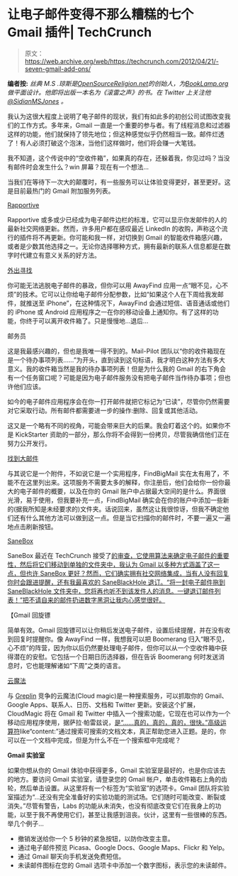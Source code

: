 # 让电子邮件变得不那么糟糕的七个 Gmail 插件| TechCrunch

> 原文：<https://web.archive.org/web/https://techcrunch.com/2012/04/21/-seven-gmail-add-ons/>

**编者按:** *丝典 M.S .琼斯是[OpenSourceReligion.net](https://web.archive.org/web/20230306221843/http://www.opensourcereligion.net/)的创始人，为[BookLamp.org](https://web.archive.org/web/20230306221843/http://www.booklamp.org/)做平面设计。他即将出版一本名为《滚雷之声》的书。在 Twitter 上关注他 [@SidianMSJones](https://web.archive.org/web/20230306221843/http://www.twitter.com/sidianmsjones/) 。*

我认为这很大程度上说明了电子邮件的现状，我们有如此多的初创公司试图改变我们的工作方式。多年来，Gmail 一直是一个重要的参与者。有了线程消息和过滤器这样的功能，他们就保持了领先地位；但这种感觉似乎仍然相当一致。邮件烂透了！有人必须打破这个泡沫，当他们这样做时，他们将会赚一大笔钱。

我不知道，这个传说中的“空收件箱”，如果真的存在，还躲着我，你见过吗？当没有邮件时会发生什么？win 屏幕？现在有一个想法…

当我们在等待下一次大的颠覆时，有一些服务可以让体验变得更好，甚至更好。这是目前最热门的 Gmail 附加服务列表。

[Rapportive](https://web.archive.org/web/20230306221843/http://www.rapportive.com/)

Rapportive 或多或少已经成为电子邮件边栏的标准，它可以显示你发邮件的人的最新社交网络更新。然而，许多用户都在感叹最近 LinkedIn 的收购，声称这个流行的插件将不再更新。你可能和我一样，对切换到 Gmail 的智能收件箱感兴趣，或者是少数其他选择之一。无论你选择哪种方式，拥有最新的联系人信息都是在数字时代建立有意义关系的好方法。

[外出寻找](https://web.archive.org/web/20230306221843/http://www.awayfind.com/)

你可能无法逃脱电子邮件的暴政，但你可以用 AwayFind 应用一点“眼不见，心不烦”的技术。它可以让你给电子邮件分配参数，比如“如果这个人在下周给我发邮件，就推送至 iPhone”，在这种情况下，AwayFind 会通过短信、语音通话或他们的 iPhone 或 Android 应用程序之一在你的移动设备上通知你。有了这样的功能，你终于可以离开收件箱了。只是慢慢地…退后…

邮务员

这是我最感兴趣的，但也是我唯一得不到的。Mail-Pilot 团队以“你的收件箱现在是一个待办事项列表……”为开头，直到读到这句标语，我才明白这种方法有多大意义。我的收件箱当然是我的待办事项列表！但是为什么我的 Gmail 的右下角会有一个任务窗口呢？可能是因为电子邮件服务没有把电子邮件当作待办事项；但也许他们应该。

如今的电子邮件应用程序会在你一打开邮件就把它标记为“已读”，尽管你仍然需要对它采取行动。所有邮件都需要进一步的操作:删除、回复或其他活动。

这又是一个略有不同的视角，可能会带来巨大的后果。我会盯着这个的。如果你不是 KickStarter 资助的一部分，那么你将不会得到一份拷贝，尽管我确信他们正在努力公开发行。

[找到大邮件](https://web.archive.org/web/20230306221843/https://www.findbigmail.com/)

与其说它是一个附件，不如说它是一个实用程序，FindBigMail 实在太有用了，不能不在这里列出来。这项服务不需要太多的解释，你注册后，他们会给你一份你最大的电子邮件的概要，以及在你的 Gmail 账户中占据最大空间的是什么。界面很光滑，易于使用，但我要补充一点，FindBigMail 确实会在你的账户中添加一些新的(据我所知是未经要求的)文件夹。话说回来，虽然这让我很惊讶，但我不确定他们还有什么其他方法可以做到这一点。但是当它扫描你的邮件时，不要一遍又一遍地点击刷新按钮。

[SaneBox](https://web.archive.org/web/20230306221843/http://www.sanebox.com/)

SaneBox 最近在 TechCrunch 接受了[的审查，它使用算法来确定电子邮件的重要性，然后将它们移动到单独的文件夹中，我认为 Gmail 以多种方式涵盖了这一点，但也许 SaneBox 更好？然而，它们确实拥有社交网络集成，当有人没有回复你时会跟进提醒，还有我最喜欢的 SaneBlackHole 退订。“将一封电子邮件拖到 SaneBlackHole 文件夹中，您将再也听不到该发件人的消息。一键退订邮件列表！”把不请自来的邮件扔进数字黑洞让我内心感觉很好。](https://web.archive.org/web/20230306221843/https://techcrunch.com/2012/04/11/taming-email-overload-with-sanebox/)

【Gmail 回旋镖

简单有效。Gmail 回旋镖可以让你稍后发送电子邮件，设置后续提醒，并在没有收到回复时提醒你。像 AwayFind 一样，我想我可以把 Boomerang 归入“眼不见，心不烦”的阵营，因为你以后仍然要处理电子邮件，但你可以从一个空收件箱中获得潜在的安慰。它包括一个日期日历选择器，但在告诉 Boomerang 何时发送消息时，它也能理解诸如“下周”之类的语言。

[云魔法](https://web.archive.org/web/20230306221843/https://cloudmagic.com/)

与 [Greplin](https://web.archive.org/web/20230306221843/http://www.crunchbase.com/company/greplin) 竞争的云魔法(Cloud magic)是一种搜索服务，可以抓取你的 Gmail、Google Apps、联系人、日历、文档和 Twitter 更新。安装这个扩展，CloudMagic 将在 Gmail 和 Twitter 中插入一个搜索功能，它现在也可以作为一个移动应用程序使用，据萨拉·帕雷兹说，[是“……真的，真的，真的，很快。”](https://web.archive.org/web/20230306221843/https://techcrunch.com/2012/01/11/personal-search-service-cloudmagic-arrives-on-mobile-for-fast-gmail-docs-twitter-search/?icid=tc_home_art)[高级运算符](https://web.archive.org/web/20230306221843/https://cloudmagic.com/k/advancedsearchoperators)like“content:”通过搜索可搜索的文档文本，真正帮助您进入正题。是的，你可以在一个文档中完成，但是为什么不在一个搜索框中完成呢？

**Gmail 实验室**

如果你想从你的 Gmail 体验中获得更多，Gmail 实验室是最好的，也是你应该去的地方。要访问 Gmail 实验室，请登录您的 Gmail 帐户，单击收件箱右上角的齿轮，然后单击设置。从这里将有一个标签为“实验室”的选项卡。Gmail 团队将实验室描述为“…还没有完全准备好的实验功能的测试场。它们随时可能改变、断裂或消失。”尽管有警告，Labs 的功能从未消失，也没有彻底改变它们在我身上的功能，以至于我不再使用它们，甚至让我感到沮丧。伙计，这里有一些很棒的东西。举几个例子…

*   撤销发送给你一个 5 秒钟的紧急按钮，以防你改变主意。
*   通过电子邮件预览 Picasa、Google Docs、Google Maps、Flickr 和 Yelp。
*   通过 Gmail 聊天向手机发送免费短信。
*   未读邮件图标在您的 Gmail 选项卡中添加一个数字图标，表示您的未读邮件。